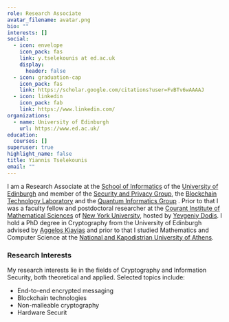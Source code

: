 ```yaml
---
role: Research Associate
avatar_filename: avatar.png
bio: ""
interests: []
social:
  - icon: envelope
    icon_pack: fas
    link: y.tselekounis at ed.ac.uk
    display:
      header: false
  - icon: graduation-cap
    icon_pack: fas
    link: https://scholar.google.com/citations?user=FvBTv6wAAAAJ
  - icon: linkedin
    icon_pack: fab
    link: https://www.linkedin.com/
organizations:
  - name: University of Edinburgh
    url: https://www.ed.ac.uk/
education:
  courses: []
superuser: true
highlight_name: false
title: Yiannis Tselekounis
email: ""
---
```

I am a Research Associate at the [School of Informatics](http://www.ed.ac.uk/schools-departments/informatics) of the [University of Edinburgh](http://www.ed.ac.uk/) and member of the [Security and Privacy Group](http://web.inf.ed.ac.uk/security-privacy), the [Blockchain Technology Laboratory](https://btl.iohk.io/) and the [Quantum Informatics Group](http://web.inf.ed.ac.uk/quantum-informatics) . Prior to that I was a faculty fellow and postdoctoral researcher at the [Courant Institute of Mathematical Sciences](https://www.courant.nyu.edu/) of [New York University](https://www.nyu.edu/), hosted by [Yevgeniy Dodis](https://cs.nyu.edu/~dodis/). I hold a PhD degree in Cryptography from the University of Edinburgh advised by [Aggelos Kiayias](https://kiayias.com/) and prior to that I studied Mathematics and Computer Science at the [National and Kapodistrian University of Athens](https://en.uoa.gr/). 

### Research Interests

My research interests lie in the fields of Cryptography and Information Security, both theoretical and applied. Selected topics include:

* Εnd-to-end encrypted messaging
* Blockchain technologies
* Non-malleable cryptography
* Hardware Securit